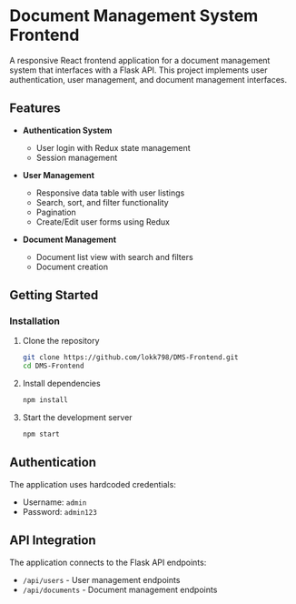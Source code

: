 # Document Management System Frontend

A responsive React frontend application for a document management system that interfaces with a Flask API. This project implements user authentication, user management, and document management interfaces.

## Features

- **Authentication System**

  - User login with Redux state management
  - Session management

- **User Management**

  - Responsive data table with user listings
  - Search, sort, and filter functionality
  - Pagination
  - Create/Edit user forms using Redux

- **Document Management**
  - Document list view with search and filters
  - Document creation

## Getting Started

### Installation

1. Clone the repository

   ```bash
   git clone https://github.com/lokk798/DMS-Frontend.git
   cd DMS-Frontend
   ```

2. Install dependencies

   ```bash
   npm install

   ```

3. Start the development server

   ```bash
   npm start

   ```

## Authentication

The application uses hardcoded credentials:

- Username: `admin`
- Password: `admin123`

## API Integration

The application connects to the Flask API endpoints:

- `/api/users` - User management endpoints
- `/api/documents` - Document management endpoints
